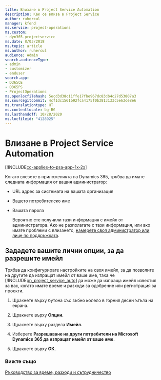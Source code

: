 ```yaml
---
title: Влизане в Project Service Automation
description: Как се влиза в Project Service
author: ruhercul
manager: kfend
ms.service: project-operations
ms.custom:
- dyn365-projectservice
ms.date: 8/03/2018
ms.topic: article
ms.author: ruhercul
audience: Admin
search.audienceType:
- admin
- customizer
- enduser
search.app:
- D365CE
- D365PS
- ProjectOperations
ms.openlocfilehash: 5ecd3d38c11ffe17fbe967dc83db4c27d53807a3
ms.sourcegitcommit: 4cf1dc1561b92fca4175f0b3813133c5e63ce8e6
ms.translationtype: HT
ms.contentlocale: bg-BG
ms.lasthandoff: 10/28/2020
ms.locfileid: "4128925"
---
```

# <a name="sign-in-to-project-service-automation"></a>Влизане в Project Service Automation

[!INCLUDE[cc-applies-to-psa-app-1x-2x](../includes/cc-applies-to-psa-app-1x-2x.md)]

Когато влезете в приложенията на Dynamics 365, трябва да имате следната информация от вашия администратор:  
  
- URL адрес за системата на вашата организация  
  
- Вашето потребителско име  
  
- Вашата парола  
  
  Вероятно сте получили тази информация с имейл от администратора. Ако не разполагате с тази информация, или ако имате проблеми с влизането, [намерете своя администратор или лице по поддръжката](https://docs.microsoft.com/dynamics365/customerengagement/on-premises/basics/find-administrator-support).  
  
## <a name="set-your-personal-options-to-allow-email"></a>Зададете вашите лични опции, за да разрешите имейл  
 Трябва да конфигурирате настройките на своя имейл, за да позволите на другите да изпращат имейл от ваше име, така че [!INCLUDE[pn_project_service_auto](../includes/pn-project-service-auto.md)] да може да изпраща имейл известия за вас, когато имате време и разходи за одобрение или регистрация за проекти.  
  
1.  Щракнете върху бутона със зъбно колело в горния десен ъгъла на екрана.  
  
2.  Щракнете върху **Опции**.  
  
3.  Щракнете върху раздела **Имейл**.  
  
4.  Изберете **Разрешаване на други потребители на Microsoft Dynamics 365 да изпращат имейл от ваше име**.  
  
5.  Щракнете върху **OK**.  
  
### <a name="see-also"></a>Вижте също  
 [Ръководство за време, разходи и сътрудничество](../psa/time-expense-collaboration-guide.md)
